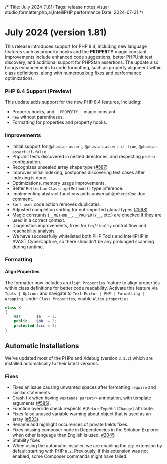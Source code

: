 /*
Title: July 2024 (1.81)
Tags: release notes,visual studio,formatter,php,ai,IntelliPHP,performance
Date: 2024-07-31
*/

# July 2024 (version 1.81)

This release introduces support for PHP 8.4, including new language features such as property hooks and the __PROPERTY__ magic constant. Improvements include enhanced code suggestions, better PHPUnit test discovery, and additional support for PHPStan assertions. The update also brings enhancements to code formatting, such as property alignment within class definitions, along with numerous bug fixes and performance optimizations.

### PHP 8.4 Support (Preview)

This update adds support for the new PHP 8.4 features, including:

- Property hooks, and `__PROPERTY__` magic constant.
- `new` without parentheses.
- Formatting for properties and property hooks.

### Improvements

- Initial support for `@phpstan-assert`, `@phpstan-assert-if-true`, `@phpstan-assert-if-false`.
- PhpUnit tests discovered in nested directories, and respecting `prefix` configuration.
- Recognizes unsealed array shape type ([#587](https://github.com/DEVSENSE/phptools-docs/issues/587))
- Improves initial indexing, postpones discovering test cases after indexing is done.
- Optimizations, memory usage improvements.
- Better `ReflectionClass::getMethods()` type inference.
- Implementing abstract functions adds universal `@inheritDoc` doc comment.
- `Sort uses` code action removes duplicates.
- Adjusted completion sorting for not-imported global types ([#598](https://github.com/DEVSENSE/phptools-docs/issues/598)).
- Magic constants (`__METHOD__`, `__PROPERTY__`, etc.) are checked if they are used in a correct context.
- Diagnostics improvements, fixes for `try`/`finally` control flow and reachability analysis.
- We have successfully whitelisted both PHP Tools and IntelliPHP in AVAST CyberCapture, so there shouldn't be any prolonged scanning during runtime.

### Formatting

#### Align Properties

The formatter now includes an `Align Properties` feature to align properties within class definitions for better code readability. Activate this feature via `Tools | Options` and navigate to `Text Editor | PHP | Formatting | Wrapping`. Under `Class Properties`, enable `Align properties`.

```php
class X
{
    var       $a   = 1;
    public    $bb  = 2;
    protected $ccc = 3;
}
```

## Automatic Installations

We've updated most of the PHPs and Xdebug (version `3.3.2`) which are installed automatically to their latest versions.

### Fixes

- Fixes an issue causing unwanted spaces after formatting `require` and similar statements.
- Crash fix when having `@extends parent<>` annotation, with template arguments ([#585](https://github.com/DEVSENSE/phptools-docs/issues/585)).
- Function override check respects `#[ReturnTypeWillChange]` attribute.
- Fixes false unused variable warning about object that is used as an array ([#533](https://github.com/DEVSENSE/phptools-docs/issues/533)).
- Rename and highlight occurences of private fields fixes.
- Fixes missing composer node in Dependencies in the Solution Explorer when other language than English is used. [#2045](https://community.devsense.com/d/2045-dependencies-not-shown-in-visual-studio-with-german-language)
- Stability fixes
- When using the automatic installer, we are enabling the `zip` extension by default starting with PHP `8.2`. Previously, if this extension was not enabled, some Composer commands might have failed.